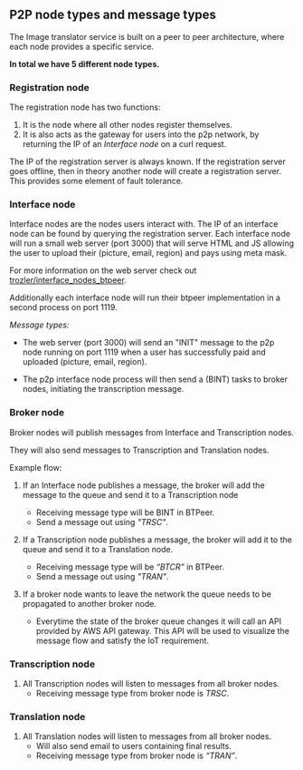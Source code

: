 ## P2P node types and message types

The Image translator service is built on a peer to peer architecture, where each node provides a specific service.

**In total we have 5 different node types.**

### Registration node

The registration node has two functions:

1. It is the node where all other nodes register themselves.
2. It is also acts as the gateway for users into the p2p network, by returning the IP of an _Interface node_ on a curl request.

The IP of the registration server is always known. If the registration server goes offline, then in theory another node will create a registration server. This provides some element of fault tolerance.

### Interface node

Interface nodes are the nodes users interact with. The IP of an interface node can be found by querying the registration server. Each interface node will run a small web server (port 3000) that will serve HTML and JS allowing the user to upload their (picture, email, region) and pays using meta mask.

For more information on the web server check out [trozler/interface_nodes_btpeer](https://github.com/trozler/interface_nodes_btpeer.git).

Additionally each interface node will run their btpeer implementation in a second process on port 1119.

_Message types:_

- The web server (port 3000) will send an "INIT" message to the p2p node running on port 1119 when a user has successfully paid and uploaded (picture, email, region).

- The p2p interface node process will then send a (BINT) tasks to broker nodes, initiating the transcription message.

### Broker node

Broker nodes will publish messages from Interface and Transcription nodes.

They will also send messages to Transcription and Translation nodes.

Example flow:

1. If an Interface node publishes a message, the broker will add the message to the queue and send it to a Transcription node

   - Receiving message type will be BINT in BTPeer.
   - Send a message out using _"TRSC"_.

2. If a Transcription node publishes a message, the broker will add it to the queue and send it to a Translation node.

   - Receiving message type will be _“BTCR”_ in BTPeer.
   - Send a message out using _"TRAN"_.

3. If a broker node wants to leave the network the queue needs to be propagated to another broker node.
   - Everytime the state of the broker queue changes it will call an API provided by AWS API gateway. This API will be used to visualize the message flow and satisfy the IoT requirement.

### Transcription node

1. All Transcription nodes will listen to messages from all broker nodes.
   - Receiving message type from broker node is _TRSC_.

### Translation node

1. All Translation nodes will listen to messages from all broker nodes.
   - Will also send email to users containing final results.
   - Receiving message type from broker node is _“TRAN”_.
